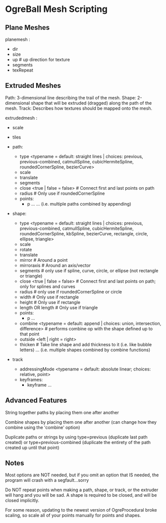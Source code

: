 OgreBall Mesh Scripting
========================

## Plane Meshes

planemesh <name>:

* dir <x> <y> <z> <offset>
* size <width> <height>
* up <x> <y> <z>    # up direction for texture
* segments <x> <y>
* texRepeat <x> <y>


## Extruded Meshes

Path: 3-dimensional line describing the trail of the mesh.
Shape: 2-dimensional shape that will be extruded (dragged) along the path of the mesh.
Track: Describes how textures should be mapped onto the mesh.

extrudedmesh <name>:

* scale <x> <y> <z>
* tiles <utiles> <vtiles>
* path:
  * type <typename = default: straight lines | choices: previous, previous-combined, catmullSpline, cubicHermiteSpline, roundedCornerSpline, bezierCurve>
  * scale <x> <y> <z>
  * translate <x> <y> <z>
  * segments <numSegments>
  * close <true | false = false>  # Connect first and last points on path
  * radius <radius>  # Only use if roundedCornerSpline
  * points:
    * p <x> <y> <z>
    ...
... (i.e. multiple paths combined by appending)

* shape:
  * type <typename = default: straight lines | choices: previous, previous-combined, catmullSpline, cubicHermiteSpline, roundedCornerSpline, kbSpline, bezierCurve, rectangle, circle, ellipse, triangle>
  * scale <x> <y>
  * rotate <degrees>
  * translate <x> <y>
  * mirror <x> <y>  # Around a point
  * mirroraxis <x> <y>  # Around an axis/vector
  * segments <numSegments>  # only use if spline, curve, circle, or ellipse (not rectangle or triangle)
  * close <true | false = false>  # Connect first and last points on path; only for splines and curves
  * radius <radius>  # only use if roundedCornerSpline or circle
  * width <w>   # Only use if rectangle
  * height <h>  # Only use if rectangle
  * length <l> OR length <alength> <blength> <clength>  # Only use if triangle
  * points:
    * p <x> <y>
    ...
  * combine <typename = default: append | choices: union, intersection, difference>  # performs combine op with the shape defined up to that point
  * outside <left | right = right>
  * thicken <thickness>  # Take line shape and add thickness to it (i.e. like bubble letters)
... (i.e. multiple shapes combined by combine functions)

* track
  * addressingMode <typename = default: absolute linear; choices: relative, point>
  * keyframes:
    * keyframe <k1> <k2>
    ...

## Advanced Features

String together paths by placing them one after another

Combine shapes by placing them one after another (can change how they combine using the 'combine' option)

Duplicate paths or strings by using type=previous (duplicate last path created) or type=previous-combined (duplicate the entirety of the path created up until that point)

## Notes

Most options are NOT needed, but if you omit an option that IS needed, the program will crash with a segfault...sorry

Do NOT repeat points when making a path, shape, or track, or the extruder will hang and you will be sad. A shape is required to be closed, and will be closed implicitly.

For some reason, updating to the newest version of OgreProcedural broke scaling, so scale all of your points manually for points and shapes.